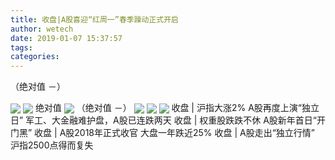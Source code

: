 ```yaml
---
title: 收盘|A股喜迎“红周一”春季躁动正式开启
author: wetech
date: 2019-01-07 15:37:57
tags: 
categories: 
---
```

（绝对值 －）
<!-- more -->
<img align="center" border="0" src="http://invest-images-external.cbndata.org/5LiA6LSiQUJT/images/81f575bcdc6d4258f5b4a0b8f0091bb52818fba3.jpeg" />
<img align="center" border="0" src="http://invest-images-external.cbndata.org/5LiA6LSiQUJT/images/bf84bc290f7c3d684b569e696dfa0b6ce5594893.jpeg" />
绝对值
<img align="center" border="0" src="http://invest-images-external.cbndata.org/5LiA6LSiQUJT/images/5e864c4a602226acb4171a64e319d67365c37aaa.jpeg" />
（绝对值 －）
<img align="center" border="0" src="http://invest-images-external.cbndata.org/5LiA6LSiQUJT/images/11fdfb91fe7b4a685eca050a8ce4e310ed9669c3.jpeg" />
 
<img align="center" border="0" src="http://invest-images-external.cbndata.org/5LiA6LSiQUJT/images/6a2c2226b337e5aa6f7d97e88d53c18bf81954bc.jpeg" />
 
<img align="center" border="0" src="http://invest-images-external.cbndata.org/5LiA6LSiQUJT/images/0fe8819f859f237ee2b44f55c0b941a162d49adb.jpeg" />
收盘 | 沪指大涨2% A股再度上演“独立日”
军工、大金融难护盘，A股已连跌两天
收盘 | 权重股跌跌不休 A股新年首日“开门黑”
收盘 | A股2018年正式收官 大盘一年跌近25%
收盘 | A股走出“独立行情” 沪指2500点得而复失
